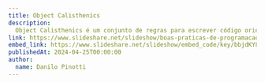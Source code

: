 ```yaml
---
title: Object Calisthenics
description:
  Object Calisthenics é um conjunto de regras para escrever código orientado a objetos mais limpo e eficiente.
link: https://www.slideshare.net/slideshow/boas-praticas-de-programacao-com-object-calisthenics/267739583
embed_link: https://www.slideshare.net/slideshow/embed_code/key/bbjdKY8bD0cofS
publishedAt: 2024-04-25T00:00:00
author:
  name: Danilo Pinotti
---
```


